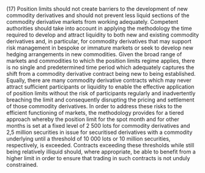 (17) Position limits should not create barriers to the development of new commodity derivatives and should not prevent less liquid sections of the commodity derivative markets from working adequately. Competent authorities should take into account in applying the methodology the time required to develop and attract liquidity to both new and existing commodity derivatives and, in particular, for commodity derivatives that may support risk management in bespoke or immature markets or seek to develop new hedging arrangements in new commodities. Given the broad range of markets and commodities to which the position limits regime applies, there is no single and predetermined time period which adequately captures the shift from a commodity derivative contract being new to being established. Equally, there are many commodity derivative contracts which may never attract sufficient participants or liquidity to enable the effective application of position limits without the risk of participants regularly and inadvertently breaching the limit and consequently disrupting the pricing and settlement of those commodity derivatives. In order to address these risks to the efficient functioning of markets, the methodology provides for a tiered approach whereby the position limit for the spot month and for other months is set at a fixed level of 2 500 lots for commodity derivatives and 2,5 million securities in issue for securitised derivatives with a commodity underlying until a threshold of 10 000 lots or 10 million securities, respectively, is exceeded. Contracts exceeding these thresholds while still being relatively illiquid should, where appropriate, be able to benefit from a higher limit in order to ensure that trading in such contracts is not unduly constrained.